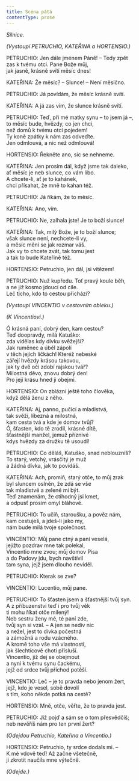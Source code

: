 ```yaml
---
title: Scéna pátá
contentType: prose
---
```


_Silnice._

_(Vystoupí PETRUCHIO, KATEŘINA a HORTENSIO.)_

PETRUCHIO: Jen dále jménem Páně! – Tedy zpět  
zas k tvému otci. Pane Bože můj,  
jak jasně, krásně svítí měsíc dnes!

KATEŘINA: Že měsíc? – Slunce! – Není měsíčno.

PETRUCHIO: Já povídám, že měsíc krásně svítí.

KATEŘINA: A já zas vím, že slunce krásně svítí.

PETRUCHIO: Teď, při mé matky synu – to jsem já –,  
to měsíc bude, hvězdy, co jen chci,  
než domů k tvému otci pojedem!  
Ty koně zpátky k nám zas odveďte.  
Jen odmlouvá, a nic než odmlouvá!

HORTENSIO: Řekněte ano, sic se nehneme.

KATEŘINA: Jen prosím dál, když jsme tak daleko,  
ať měsíc je neb slunce, co vám libo.  
A chcete-li, ať je to kahánek,  
chci přísahat, že mně to kahan též.

PETRUCHIO: Já říkám, že to měsíc.

KATEŘINA: Ano, vím.

PETRUCHIO: Ne, zalhala jste! Je to boží slunce!

KATEŘINA: Tak, milý Bože, je to boží slunce;  
však slunce není, nechcete-li vy,  
a měsíc mění se jak rozmar váš.  
Jak vy to chcete zvát, tak tomu jest  
a tak to bude Kateřině též.

HORTENSIO: Petruchio, jen dál, jsi vítězem!

PETRUCHIO: Nuž kupředu. Toť pravý koule běh,  
a ne již kosmo jdoucí od cíle.  
Leč ticho, kdo to cestou přichází?

_(Vystoupí VINCENTIO v cestovním obleku.)_

_(K Vincentiovi.)_

Ó krásná paní, dobrý den, kam cestou?  
Teď doopravdy, milá Katuško:  
zda vidělas kdy dívku svěžejší?  
Jak ruměnec a úběl zápolí  
v těch jejích líčkách! Kteréž nebeské  
zářejí hvězdy krásou takovou,  
jak ty dvě oči zdobí rajskou tvář?  
Milostná děvo, znovu dobrý den!  
Pro její krásu hned ji obejmi.

HORTENSIO: On zblázní ještě toho člověka,  
když dělá ženu z něho.

KATEŘINA: Aj, panno, pučící a mladistvá,  
tak svěží, líbezná a milostná,  
kam cesta tvá a kde je domov tvůj?  
Ó, šťasten, kdo tě zrodil, krásné dítě,  
šťastnější manžel, jemuž příznivé  
kdys hvězdy za družku tě usoudí!

PETRUCHIO: Co děláš, Katuško, snad neblouzníš?  
To starý, vetchý, vrásčitý je muž  
a žádná dívka, jak to povídáš.

KATEŘINA: Ach, promiň, starý otče, to můj zrak  
byl sluncem oslněn, že zdá se vše  
tak mladistvé a zelené mi být.  
Teď znamenám, že ctihodný jsi kmet,  
a odpusť prosím omyl bláhové.

PETRUCHIO: To učiň, staroušku, a pověz nám,  
kam cestuješ, a jdeš-li jako my,  
nám bude milá tvoje společnost.

VINCENTIO: Můj pane ctný a paní veselá,  
jejížto pozdrav mne tak polekal,  
Vincentio mne zvou; můj domov Pisa  
a do Padovy jdu, bych navštívil  
tam syna, jejž jsem dlouho neviděl.

PETRUCHIO: Kterak se zve?

VINCENTIO: Lucentio, můj pane.

PETRUCHIO: To šťasten jsem a šťastnější tvůj syn.  
A z příbuzenství teď i pro tvůj věk  
ti mohu říkat otče milený!  
Neb sestru ženy mé, té paní zde,  
tvůj syn si vzal. – A jen se nediv nic  
a nežel, jest to dívka počestná  
a zámožná a rodu vzácného.  
A kromě toho vše má vlastnosti,  
jak šlechticově choti přísluší.  
Vincentio, již dej se obejmout  
a nyní k tvému synu čackému,  
jejž od srdce tvůj příchod potěší.

VINCENTIO: Leč – je to pravda nebo jenom žert,  
jejž, kdo je vesel, sobě dovolí  
s tím, koho někde potká na cestě?

HORTENSIO: Mně, otče, věřte, že to pravda jest.

PETRUCHIO: Již pojď a sám se o tom přesvědčíš;  
neb nevěříš nám pro ten první žert?

_(Odejdou Petruchio, Kateřina a Vincentio.)_

HORTENSIO: Petruchio, ty srdce dodals mi. –  
K mé vdově teď! Až začne všetečně,  
ji zkrotit naučils mne výtečně.

_(Odejde.)_
